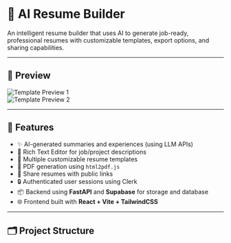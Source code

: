 # 🧠 AI Resume Builder

An intelligent resume builder that uses AI to generate job-ready, professional resumes with customizable templates, export options, and sharing capabilities.

---

## 📸 Preview

![Template Preview 1](./screenshots/template1.jpg)  
![Template Preview 2](./screenshots/template2.jpg)

---

## 🚀 Features

- ✨ AI-generated summaries and experiences (using LLM APIs)
- 📝 Rich Text Editor for job/project descriptions
- 🎨 Multiple customizable resume templates
- 📄 PDF generation using `html2pdf.js`
- 🔗 Share resumes with public links
- 🔒 Authenticated user sessions using Clerk
- 📦 Backend using **FastAPI** and **Supabase** for storage and database
- 🌐 Frontend built with **React + Vite + TailwindCSS**

---

## 🗂 Project Structure

